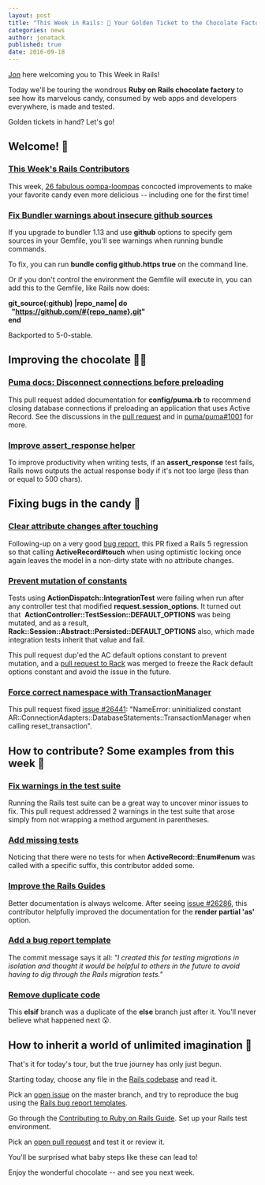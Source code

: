 ```yaml
---
layout: post
title: "This Week in Rails: 🍫 Your Golden Ticket to the Chocolate Factory 🍫"
categories: news
author: jonatack
published: true
date: 2016-09-18
---
```


[Jon](https://twitter.com/jonatack) here welcoming you to This Week in Rails!  
  
Today we'll be touring the wondrous **Ruby on Rails chocolate factory** to see how its marvelous candy, consumed by web apps and developers everywhere, is made and tested.
  
Golden tickets in hand? Let's go!

## Welcome! 🎩

### [This Week's Rails Contributors](http://contributors.rubyonrails.org/contributors/in-time-window/20160910-20160916)

This week, [26 fabulous oompa-loompas](http://contributors.rubyonrails.org/contributors/in-time-window/20160910-20160916) concocted improvements to make your favorite candy even more delicious -- including one for the first time!

### [Fix Bundler warnings about insecure github sources](https://github.com/rails/rails/commit/12d5c21)

If you upgrade to bundler 1.13 and use **github** options to specify gem sources in your Gemfile, you'll see warnings when running bundle commands.
  
To fix, you can run **bundle config github.https true** on the command line.  
  
Or if you don't control the environment the Gemfile will execute in, you can add this to the Gemfile, like Rails now does:
  
**git\_source(:github) |repo_name| do  
&nbsp; "https://github.com/#{​repo_name}​.git"  
end**

Backported to 5-0-stable.

## Improving the chocolate 🍩🍫

### [Puma docs: Disconnect connections before preloading](https://github.com/rails/rails/pull/26314)

This pull request added documentation for **config/puma.rb** to recommend closing database connections if preloading an application that uses Active Record. See the discussions in the [pull request](https://github.com/rails/rails/pull/26314) and in [puma/puma#1001](https://github.com/puma/puma/issues/1001) for more.

### [Improve assert\_response helper](https://github.com/rails/rails/pull/26477)

To improve productivity when writing tests, if an **assert\_response** test fails, Rails nows outputs the actual response body if it's not too large (less than or equal to 500 chars).

## Fixing bugs in the candy 🍬

### [Clear attribute changes after touching](https://github.com/rails/rails/pull/26497)

Following-up on a very good [bug report](https://github.com/rails/rails/issues/26496), this PR fixed a Rails 5 regression so that calling **ActiveRecord#touch** when using optimistic locking once again leaves the model in a non-dirty state with no attribute changes.

### [Prevent mutation of constants](https://github.com/rails/rails/pull/26442)

Tests using **ActionDispatch::IntegrationTest** were failing when run after any controller test that modified **request.session\_options**. It turned out that&nbsp; **ActionController::TestSession::DEFAULT\_OPTIONS** was being mutated, and as a result, **Rack::Session::Abstract::Persisted::DEFAULT\_OPTIONS** also, which made integration tests inherit that value and fail.

This pull request dup'ed the AC default options constant to prevent mutation, and a [pull request to Rack](https://github.com/rack/rack/pull/1110) was merged to freeze the Rack default options constant and avoid the issue in the future.

### [Force correct namespace with TransactionManager](https://github.com/rails/rails/commit/f62451a)

This pull request fixed [issue #26441](https://github.com/rails/rails/issues/26441): "NameError: uninitialized constant AR::ConnectionAdapters::DatabaseStatements::TransactionManager when calling reset\_transaction".

## How to contribute? Some examples from this week 🍰

### [Fix warnings in the test suite](https://github.com/rails/rails/pull/26484)

Running the Rails test suite can be a great way to uncover minor issues to fix. This pull request addressed 2 warnings in the test suite that arose simply from not wrapping a method argument in parentheses.

### [Add missing tests](https://github.com/rails/rails/pull/26459)

Noticing that there were no tests for when **ActiveRecord::Enum#enum** was called with a specific suffix, this contributor added some.

### [Improve the Rails Guides](https://github.com/rails/rails/pull/26478)

Better documentation is always welcome. After seeing [issue #26286](https://github.com/rails/rails/issues/26286), this contributor helpfully improved the documentation for the **render partial 'as'** option.

### [Add a bug report template](https://github.com/rails/rails/pull/26488)

The commit message says it all: _"I created this for testing migrations in isolation and thought it would be helpful to others in the future to avoid having to dig through the Rails migration tests."_

### [Remove duplicate code](https://github.com/rails/rails/pull/26462)

This **elsif** branch was a duplicate of the **else** branch just after it. You'll never believe what happened next 😮.

## How to inherit a world of unlimited imagination 🍭

That's it for today's tour, but the true journey has only just begun.
  
Starting today, choose any file in the [Rails codebase](https://github.com/rails/rails) and read it.  
  
Pick an [open issue](https://github.com/rails/rails/issues/) on the master branch, and try to reproduce the bug using the [Rails bug report templates](https://github.com/rails/rails/tree/master/guides/bug_report_templates).
  
Go through the [Contributing to Ruby on Rails Guide](http://edgeguides.rubyonrails.org/contributing_to_ruby_on_rails.html). Set up your Rails test environment.
  
Pick an [open pull request](https://github.com/rails/rails/pulls) and test it or review it.  
  
You'll be surprised what baby steps like these can lead to!
  
Enjoy the wonderful chocolate -- and see you next week.

